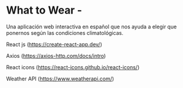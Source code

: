 # What to Wear - 

Una aplicación web interactiva en español que nos ayuda a elegir que ponernos según las condiciones climatológicas.  

React js (https://create-react-app.dev/)

Axios (https://axios-http.com/docs/intro)

React icons (https://react-icons.github.io/react-icons/)

Weather API (https://www.weatherapi.com/)